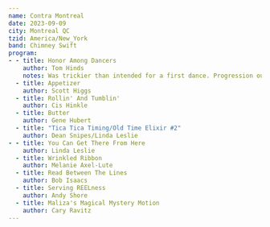 ```yaml
---
name: Contra Montreal
date: 2023-09-09
city: Montreal QC
tzid: America/New_York
band: Chimney Swift
program:
- - title: Honor Among Dancers
    author: Tom Hinds
    notes: Was trickier than intended for a first dance. Progression out of LLFB
  - title: Appetizer
    author: Scott Higgs
  - title: Rollin' And Tumblin'
    author: Cis Hinkle
  - title: Butter
    author: Gene Hubert
  - title: "Tica Tica Timing/Old Time Elixir #2"
    author: Dean Snipes/Linda Leslie
- - title: You Can Get There From Here
    author: Linda Leslie
  - title: Wrinkled Ribbon
    author: Melanie Axel-Lute
  - title: Read Between The Lines
    author: Bob Isaacs
  - title: Serving REELness
    author: Andy Shore
  - title: Maliza's Magical Mystery Motion
    author: Cary Ravitz
---
```


